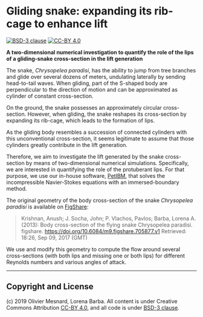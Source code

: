 # Gliding snake: expanding its rib-cage to enhance lift

[![BSD-3 clause](https://img.shields.io/badge/License-BSD%203--Clause-blue.svg)](https://opensource.org/licenses/BSD-3-Clause)
[![CC-BY 4.0](https://img.shields.io/badge/License-CC%20BY%204.0-lightgrey.svg)](https://creativecommons.org/licenses/by/4.0)


**A two-dimensional numerical investigation to quantify the role of the lips of a gliding-snake cross-section in the lift generation**

The snake, *Chrysopelea paradisi*, has the ability to jump from tree branches and glide over several dozens of meters, undulating laterally by sending head-to-tail waves.
When gliding, part of the S-shaped body are perpendicular to the direction of motion and can be approximated as cylinder of constant cross-section.

On the ground, the snake possesses an approximately circular cross-section.
However, when gliding, the snake reshapes its cross-section by expanding its rib-cage, which leads to the formation of lips.

As the gliding body resembles a succession of connected cylinders with this unconventional cross-section, it seems legitimate to assume that those cylinders greatly contribute in the lift generation.

Therefore, we aim to investigate the lift generated by the snake cross-section by means of two-dimensional numerical simulations.
Specifically, we are interested in quantifying the role of the protuberant lips.
For that purpose, we use our in-house software, [PetIBM](https://github.com/barbagroup/PetIBM), that solves the incompressible Navier-Stokes equations with an immersed-boundary method.

The original geometry of the body cross-section of the snake *Chrysopelea paradisi* is available on [FigShare](https://figshare.com/articles/Body_cross_section_of_the_flying_snake_Chrysopelea_paradisi/705877):

> Krishnan, Anush; J. Socha, John; P. Vlachos, Pavlos; Barba, Lorena A. (2013): Body cross-section of the flying snake Chrysopelea paradisi. figshare.
> https://doi.org/10.6084/m9.figshare.705877.v1
> Retrieved: 18:26, Sep 09, 2017 (GMT)

We use and modify this geometry to compute the flow around several cross-sections (with both lips and missing one or both lips) for different Reynolds numbers and various angles of attack.

---

## Copyright and License

(c) 2019 Olivier Mesnard, Lorena Barba.
All content is under Creative Commons Attribution [CC-BY 4.0](https://creativecommons.org/licenses/by/4.0/legalcode.txt), and all code is under [BSD-3 clause](https://github.com/barbagroup/snake-lips/blob/master/LICENSE).
